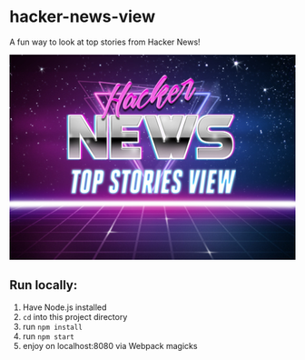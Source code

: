 # hacker-news-view
A fun way to look at top stories from Hacker News!

![Vapor Wave Hacker News](src/images/hackernews.jpg)

## Run locally:

1.  Have Node.js installed
2.  `cd` into this project directory
3.  run `npm install`
4.  run `npm start`
5.  enjoy on localhost:8080 via Webpack magicks

